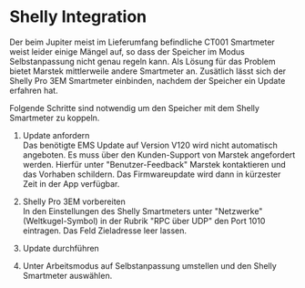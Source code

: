 # Shelly Integration

Der beim Jupiter meist im Lieferumfang befindliche CT001 Smartmeter weist leider einige Mängel auf, so dass der Speicher im Modus Selbstanpassung nicht genau regeln kann. Als Lösung für das Problem bietet Marstek mittlerweile andere Smartmeter an. Zusätlich lässt sich der Shelly Pro 3EM Smartmeter einbinden, nachdem der Speicher ein Update erfahren hat.

Folgende Schritte sind notwendig um den Speicher mit dem Shelly Smartmeter zu koppeln.

1. Update anfordern  
Das benötigte EMS Update auf Version V120 wird nicht automatisch angeboten. Es muss über den Kunden-Support von Marstek angefordert werden. Hierfür unter "Benutzer-Feedback" Marstek kontaktieren und das Vorhaben schildern. Das Firmwareupdate wird dann in kürzester Zeit in der App verfügbar.

2. Shelly Pro 3EM vorbereiten  
In den Einstellungen des Shelly Smartmeters unter "Netzwerke" (Weltkugel-Symbol) in der Rubrik "RPC über UDP" den Port 1010 eintragen. Das Feld Zieladresse leer lassen.

3. Update durchführen  

4. Unter Arbeitsmodus auf Selbstanpassung umstellen und den Shelly Smartmeter auswählen.